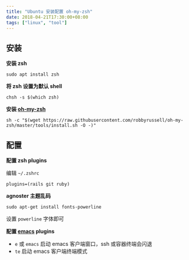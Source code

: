 ```yaml
---
title: "Ubuntu 安装配置 oh-my-zsh"
date: 2018-04-21T17:30:00+08:00
tags: ["linux", "tool"]
---
```


## 安装

**安装 zsh**

```shell
sudo apt install zsh
```

**将 zsh 设置为默认 shell**

```shell
chsh -s $(which zsh)
```

**安装 [oh-my-zsh](https://github.com/robbyrussell/oh-my-zsh)**

```shell
sh -c "$(wget https://raw.githubusercontent.com/robbyrussell/oh-my-zsh/master/tools/install.sh -O -)"
```

## 配置

**配置 zsh plugins**

编辑 `~/.zshrc`

```shell
plugins=(rails git ruby)
```

**agnoster 主题乱码**

```shell
sudo apt-get install fonts-powerline
```

设置 `powerline` 字体即可

**配置 [emacs](https://github.com/robbyrussell/oh-my-zsh/tree/master/plugins/emacs) plugins**

- `e` 或 `emacs` 启动 emacs 客户端窗口，ssh 或容器终端会闪退
- `te` 启动 emacs 客户端终端模式
